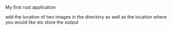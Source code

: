 My first rust application

add the location of two images in the directory as well as the location where you would like sto store the output